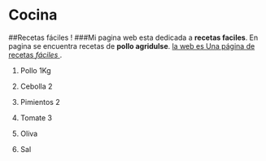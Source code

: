 # Cocina
##Recetas fáciles !
###Mi pagina web esta dedicada  a **__recetas faciles__**.
En pagina se encuentra recetas de **pollo agridulse**.
[la web es Una página de recetas _*fáciles*_ ](http://www.recetasdiarias.com).

1. Pollo 1Kg

2. Cebolla 2

3. Pimientos 2

4. Tomate 3

5. Oliva 

6. Sal



 



